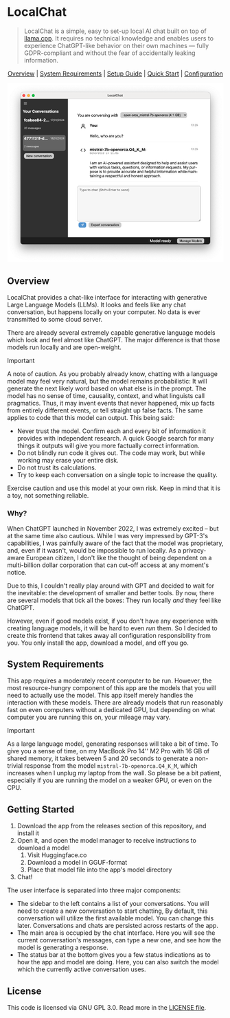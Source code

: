 # LocalChat

> LocalChat is a simple, easy to set-up local AI chat built on top of [llama.cpp](https://github.com/ggerganov/llama.cpp). It requires no technical knowledge and enables users to experience ChatGPT-like behavior on their own machines — fully GDPR-compliant and without the fear of accidentally leaking information.

<p align="center">
  <a href="#overview">Overview</a> |
  <a href="#system-requirements">System Requirements</a> |
  <a href="#setup">Setup Guide</a> |
  <a href="#quick-start">Quick Start</a> |
  <a href="#configurationsystem-prompt">Configuration</a>
</p>

![An impression of LocalChat running OpenOrca Mistral 7b quantized](./static/screenshot.png)

## Overview

LocalChat provides a chat-like interface for interacting with generative Large Language Models (LLMs). It looks and feels like any chat conversation, but happens locally on your computer. No data is ever transmitted to some cloud server.

There are already several extremely capable generative language models which look and feel almost like ChatGPT. The major difference is that those models run locally and are open-weight.

> [!IMPORTANT]
> A note of caution. As you probably already know, chatting with a language model may feel very natural, but the model remains probabilistic: It will generate the next likely word based on what else is in the prompt. The model has no sense of time, causality, context, and what linguists call pragmatics. Thus, it may invent events that never happened, mix up facts from entirely different events, or tell straight up false facts. The same applies to code that this model can output. This being said:
> * Never trust the model. Confirm each and every bit of information it provides with independent research. A quick Google search for many things it outputs will give you more factually correct information.
> * Do not blindly run code it gives out. The code may work, but while working may erase your entire disk.
> * Do not trust its calculations.
> * Try to keep each conversation on a single topic to increase the quality.
>
> Exercise caution and use this model at your own risk. Keep in mind that it is a toy, not something reliable.

### Why?

When ChatGPT launched in November 2022, I was extremely excited – but at the same time also cautious. While I was very impressed by GPT-3's capabilities, I was painfully aware of the fact that the model was proprietary, and, even if it wasn't, would be impossible to run locally. As a privacy-aware European citizen, I don't like the thought of being dependent on a multi-billion dollar corporation that can cut-off access at any moment's notice.

Due to this, I couldn't really play around with GPT and decided to wait for the inevitable: the development of smaller and better tools. By now, there are several models that tick all the boxes: They run locally *and* they feel like ChatGPT.

However, even if good models exist, if you don't have any experience with creating language models, it will be hard to even *run* them. So I decided to create this frontend that takes away all configuration responsibility from you. You only install the app, download a model, and off you go.

## System Requirements

This app requires a moderately recent computer to be run. However, the most resource-hungry component of this app are the models that you will need to actually use the model. This app itself merely handles the interaction with these models. There are already models that run reasonably fast on even computers without a dedicated GPU, but depending on what computer you are running this on, your mileage may vary.

> [!IMPORTANT]
> As a large language model, generating responses will take a bit of time. To give you a sense of time, on my MacBook Pro 14'' M2 Pro with 16 GB of shared memory, it takes between 5 and 20 seconds to generate a non-trivial response from the model `mistral-7b-openorca.Q4_K_M`, which increases when I unplug my laptop from the wall. So please be a bit patient, especially if you are running the model on a weaker GPU, or even on the CPU.

## Getting Started

1. Download the app from the releases section of this repository, and install it
2. Open it, and open the model manager to receive instructions to download a model
   1. Visit Huggingface.co
   2. Download a model in GGUF-format
   3. Place that model file into the app's model directory
3. Chat!

The user interface is separated into three major components:

* The sidebar to the left contains a list of your conversations. You will need to create a new conversation to start chatting, By default, this conversation will utilize the first available model. You can change this later. Conversations and chats are persisted across restarts of the app.
* The main area is occupied by the chat interface. Here you will see the current conversation's messages, can type a new one, and see how the model is generating a response.
* The status bar at the bottom gives you a few status indications as to how the app and model are doing. Here, you can also switch the model which the currently active conversation uses.

## License

This code is licensed via GNU GPL 3.0. Read more in the [LICENSE file](./LICENSE).
